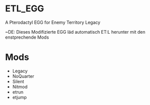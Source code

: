 # ETL_EGG
A Pterodactyl EGG for Enemy Territory Legacy

~DE:
Dieses Modifizierte EGG läd automatisch ET:L herunter mit den enstprechende Mods

# Mods
- Legacy
- NoQuarter
- Silent
- Nitmod
- etrun
- etjump
